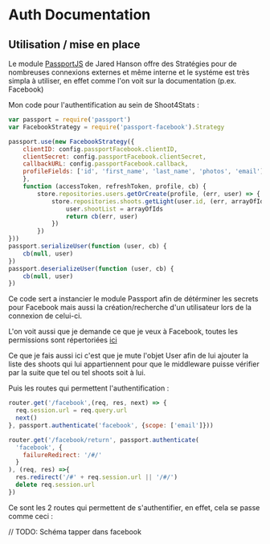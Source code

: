 # Auth Documentation

## Utilisation / mise en place
Le module [PassportJS](http://passportjs.org/) de Jared Hanson offre des Stratégies pour de nombreuses connexions externes et même interne et le systéme est très simpla à utiliser, en effet comme l'on voit sur la documentation (p.ex. Facebook)

Mon code pour l'authentification au sein de Shoot4Stats : 
```js
var passport = require('passport')
var FacebookStrategy = require('passport-facebook').Strategy

passport.use(new FacebookStrategy({
    clientID: config.passportFacebook.clientID,
    clientSecret: config.passportFacebook.clientSecret,
    callbackURL: config.passportFacebook.callback,
    profileFields: ['id', 'first_name', 'last_name', 'photos', 'email']
    },
    function (accessToken, refreshToken, profile, cb) {
        store.repositories.users.getOrCreate(profile, (err, user) => {
            store.repositories.shoots.getLight(user.id, (err, arrayOfIds) => {
                user.shootList = arrayOfIds
                return cb(err, user)
            })
        })
}))
passport.serializeUser(function (user, cb) {
    cb(null, user)
})
passport.deserializeUser(function (user, cb) {
    cb(null, user)
})
```
Ce code sert a instancier le module Passport afin de détérminer les secrets pour Facebook mais aussi la création/recherche d'un utilisateur lors de la connexion de celui-ci.

L'on voit aussi que je demande ce que je veux à Facebook, toutes les permissions sont répertoriées [ici](https://developers.facebook.com/docs/facebook-login/permissions/)

Ce que je fais aussi ici c'est que je mute l'objet User afin de lui ajouter la liste des shoots qui lui appartiennent pour que le middleware puisse vérifier par la suite que tel ou tel shoots soit à lui.

Puis les routes qui permettent l'authentification :
```js
router.get('/facebook',(req, res, next) => {
  req.session.url = req.query.url
  next()
}, passport.authenticate('facebook', {scope: ['email']}))

router.get('/facebook/return', passport.authenticate(
  'facebook', {
    failureRedirect: '/#/'
  }
), (req, res) =>{
  res.redirect('/#' + req.session.url || '/#/')
  delete req.session.url
})
```

Ce sont les 2 routes qui permettent de s'authentifier, en effet, cela se passe comme ceci : 

// TODO: Schéma tapper dans facebook

